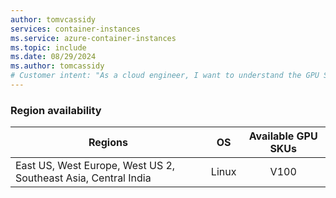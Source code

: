 ```yaml
---
author: tomvcassidy
services: container-instances
ms.service: azure-container-instances
ms.topic: include
ms.date: 08/29/2024
ms.author: tomcassidy
# Customer intent: "As a cloud engineer, I want to understand the GPU SKU availability for container instances in various regions, so that I can optimize deployment strategies based on resource availability."
---
```

### Region availability

| Regions | OS | Available GPU SKUs |
| -------- | ---- | :-----------: |
| East US, West Europe, West US 2, Southeast Asia, Central India | Linux | V100 |

